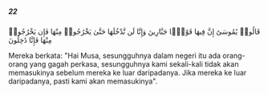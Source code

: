 ##### 22

<span class="ayah">قَالُوا۟ يَٰمُوسَىٰٓ إِنَّ فِيهَا قَوْمًۭا جَبَّارِينَ وَإِنَّا لَن نَّدْخُلَهَا حَتَّىٰ يَخْرُجُوا۟ مِنْهَا فَإِن يَخْرُجُوا۟ مِنْهَا فَإِنَّا دَٰخِلُونَ</span>

<span class="ayah_translation">Mereka berkata: "Hai Musa, sesungguhnya dalam negeri itu ada orang-orang yang gagah perkasa, sesungguhnya kami sekali-kali tidak akan memasukinya sebelum mereka ke luar daripadanya. Jika mereka ke luar daripadanya, pasti kami akan memasukinya".</span>
